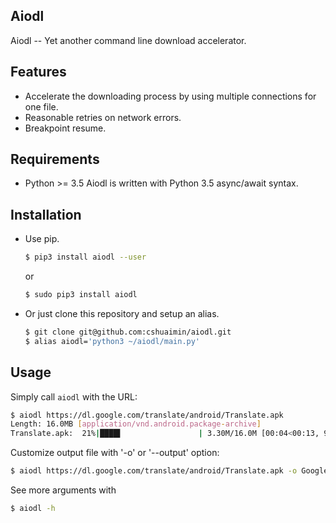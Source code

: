 ## Aiodl

Aiodl -- Yet another command line download accelerator.

## Features

- Accelerate the downloading process by using multiple connections for one file.
- Reasonable retries on network errors.
- Breakpoint resume.

## Requirements

- Python >= 3.5
    Aiodl is written with Python 3.5 async/await syntax.

## Installation

- Use pip.
    
    ```bash
    $ pip3 install aiodl --user
    ```
    or
    ```bash
    $ sudo pip3 install aiodl
    ```

- Or just clone this repository and setup an alias.

    ```bash
    $ git clone git@github.com:cshuaimin/aiodl.git
    $ alias aiodl='python3 ~/aiodl/main.py'
    ```

## Usage

Simply call `aiodl` with the URL:
```bash
$ aiodl https://dl.google.com/translate/android/Translate.apk
Length: 16.0MB [application/vnd.android.package-archive]
Translate.apk:  21%|████▌                 | 3.30M/16.0M [00:04<00:13, 984KB/s]
```

Customize output file with '-o' or '--output' option:
```bash
$ aiodl https://dl.google.com/translate/android/Translate.apk -o Google_Translate.apk
```

See more arguments with
```bash
$ aiodl -h
```
